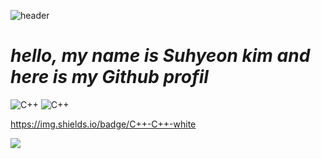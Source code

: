 
![header](https://capsule-render.vercel.app/api?type=Waving&color=gradient&height=300&section=header&text=Welcome!&fontSize=100&fontAlign=70&fontAlignY=40)


# _hello, my name is Suhyeon kim and here is my Github profil_

<img alt="C++" src ="https://img.shields.io/badge/C++-#00599C-blue"/>

<img alt="C++" src ="https://img.shields.io/badge/C++-#00599C.svg?&style=for-the-badge&logo=C++&logoColor=white"/>

https://img.shields.io/badge/C++-C++-white

<img src="https://img.shields.io/badge/C-00599C?style=for-the-badge&logo=00599C C++&logoColor=white">




<!--
**tngus3197/tngus3197** is a ✨ _special_ ✨ repository because its `README.md` (this file) appears on your GitHub profile.

Here are some ideas to get you started:

- 🔭 I’m currently working on ...
- 🌱 I’m currently learning ...
- 👯 I’m looking to collaborate on ...
- 🤔 I’m looking for help with ...
- 💬 Ask me about ...
- 📫 How to reach me: ...
- 😄 Pronouns: ...
- ⚡ Fun fact: ...
-->

